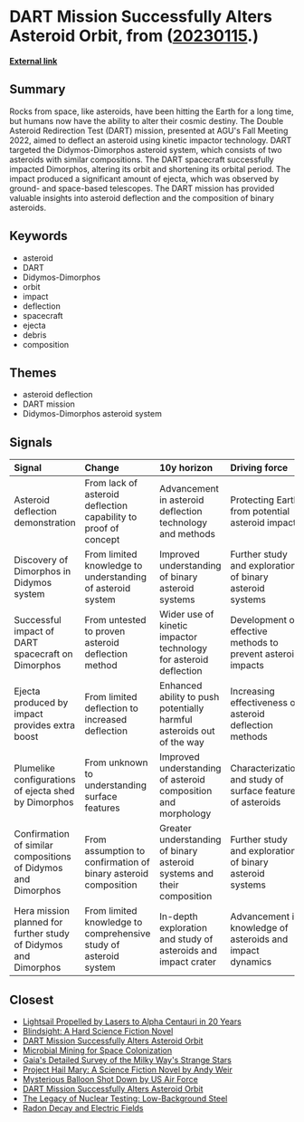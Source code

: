 # __DART Mission Successfully Alters Asteroid Orbit__, from ([20230115](https://kghosh.substack.com/p/20230115).)

__[External link](https://eos.org/articles/nasas-double-asteroid-redirection-test-is-a-smashing-success)__



## Summary

Rocks from space, like asteroids, have been hitting the Earth for a long time, but humans now have the ability to alter their cosmic destiny. The Double Asteroid Redirection Test (DART) mission, presented at AGU's Fall Meeting 2022, aimed to deflect an asteroid using kinetic impactor technology. DART targeted the Didymos-Dimorphos asteroid system, which consists of two asteroids with similar compositions. The DART spacecraft successfully impacted Dimorphos, altering its orbit and shortening its orbital period. The impact produced a significant amount of ejecta, which was observed by ground- and space-based telescopes. The DART mission has provided valuable insights into asteroid deflection and the composition of binary asteroids.

## Keywords

* asteroid
* DART
* Didymos-Dimorphos
* orbit
* impact
* deflection
* spacecraft
* ejecta
* debris
* composition

## Themes

* asteroid deflection
* DART mission
* Didymos-Dimorphos asteroid system

## Signals

| Signal                                                          | Change                                                           | 10y horizon                                                            | Driving force                                                |
|:----------------------------------------------------------------|:-----------------------------------------------------------------|:-----------------------------------------------------------------------|:-------------------------------------------------------------|
| Asteroid deflection demonstration                               | From lack of asteroid deflection capability to proof of concept  | Advancement in asteroid deflection technology and methods              | Protecting Earth from potential asteroid impacts             |
| Discovery of Dimorphos in Didymos system                        | From limited knowledge to understanding of asteroid system       | Improved understanding of binary asteroid systems                      | Further study and exploration of binary asteroid systems     |
| Successful impact of DART spacecraft on Dimorphos               | From untested to proven asteroid deflection method               | Wider use of kinetic impactor technology for asteroid deflection       | Development of effective methods to prevent asteroid impacts |
| Ejecta produced by impact provides extra boost                  | From limited deflection to increased deflection                  | Enhanced ability to push potentially harmful asteroids out of the way  | Increasing effectiveness of asteroid deflection methods      |
| Plumelike configurations of ejecta shed by Dimorphos            | From unknown to understanding surface features                   | Improved understanding of asteroid composition and morphology          | Characterization and study of surface features of asteroids  |
| Confirmation of similar compositions of Didymos and Dimorphos   | From assumption to confirmation of binary asteroid composition   | Greater understanding of binary asteroid systems and their composition | Further study and exploration of binary asteroid systems     |
| Hera mission planned for further study of Didymos and Dimorphos | From limited knowledge to comprehensive study of asteroid system | In-depth exploration and study of asteroids and impact crater          | Advancement in knowledge of asteroids and impact dynamics    |

## Closest

* [Lightsail Propelled by Lasers to Alpha Centauri in 20 Years](ab18ee2e57a56da09f778c9640a935df)
* [Blindsight: A Hard Science Fiction Novel](a4764a556583ffec51fa91aa3564e777)
* [DART Mission Successfully Alters Asteroid Orbit](3104ce7da8c0d2b90e007402d07a930a)
* [Microbial Mining for Space Colonization](a67f9e7de0ac3ab7399e7e056c0f8883)
* [Gaia's Detailed Survey of the Milky Way's Strange Stars](1ab0b67f876bff9275b2dbb3a7f3442c)
* [Project Hail Mary: A Science Fiction Novel by Andy Weir](68b115eb29e9ef169ba04736821c9a8f)
* [Mysterious Balloon Shot Down by US Air Force](dc5cfeecd36c7e47dd1043c4c9d9be00)
* [DART Mission Successfully Alters Asteroid Orbit](3104ce7da8c0d2b90e007402d07a930a)
* [The Legacy of Nuclear Testing: Low-Background Steel](fd957af83036959652ceb25c652a97c9)
* [Radon Decay and Electric Fields](6c94b8dcd4d0fc4b429a994e2abd353f)